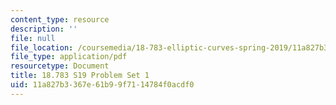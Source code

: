 ```yaml
---
content_type: resource
description: ''
file: null
file_location: /coursemedia/18-783-elliptic-curves-spring-2019/11a827b3367e61b99f7114784f0acdf0_MIT18_783S19_pset1.pdf
file_type: application/pdf
resourcetype: Document
title: 18.783 S19 Problem Set 1
uid: 11a827b3-367e-61b9-9f71-14784f0acdf0
---
```

